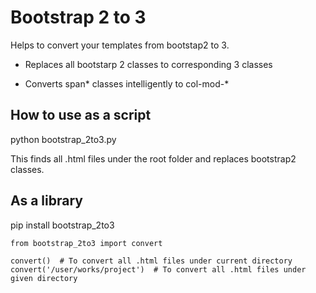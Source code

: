 Bootstrap 2 to 3
================

Helps to convert your templates from bootstap2 to 3.


* Replaces all bootstarp 2 classes to corresponding 3 classes

* Converts span* classes intelligently to col-mod-*


How to use as a script
----------------------

python bootstrap_2to3.py <root-project-directory>

This finds all .html files under the root folder and replaces bootstrap2 classes.


As a library
------------

pip install bootstrap_2to3

    from bootstrap_2to3 import convert

    convert()  # To convert all .html files under current directory
    convert('/user/works/project')  # To convert all .html files under given directory
